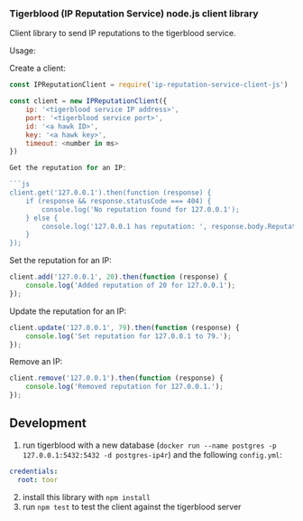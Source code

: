 ### Tigerblood (IP Reputation Service) node.js client library

Client library to send IP reputations to the tigerblood service.

Usage:

Create a client:

```js
const IPReputationClient = require('ip-reputation-service-client-js')

const client = new IPReputationClient({
    ip: '<tigerblood service IP address>',
    port: '<tigerblood service port>',
    id: '<a hawk ID>',
    key: '<a hawk key>',
    timeout: <number in ms>
})

Get the reputation for an IP:

```js
client.get('127.0.0.1').then(function (response) {
    if (response && response.statusCode === 404) {
        console.log('No reputation found for 127.0.0.1');
    } else {
        console.log('127.0.0.1 has reputation: ', response.body.Reputation);
    }
});
```

Set the reputation for an IP:

```js
client.add('127.0.0.1', 20).then(function (response) {
    console.log('Added reputation of 20 for 127.0.0.1');
});
```

Update the reputation for an IP:

```js
client.update('127.0.0.1', 79).then(function (response) {
    console.log('Set reputation for 127.0.0.1 to 79.');
});
```

Remove an IP:

```js
client.remove('127.0.0.1').then(function (response) {
    console.log('Removed reputation for 127.0.0.1.');
});
```

## Development

1. run tigerblood with a new database (`docker run --name postgres -p 127.0.0.1:5432:5432 -d postgres-ip4r`) and the following `config.yml`:

```yml
credentials:
  root: toor
```

2. install this library with `npm install`
3. run `npm test` to test the client against the tigerblood server
